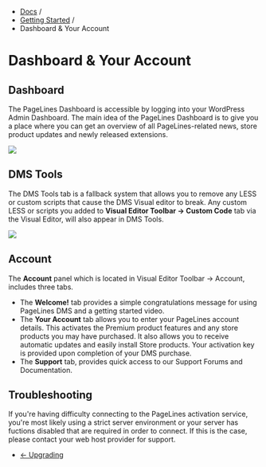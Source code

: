 <div class="row-fluid">
	<div class="span12">
		<ul class="breadcrumb">
  			<li><a href="http://docs.pagelines.com/">Docs</a> <span class="divider">/</span></li>
  			<li><a href="http://docs.pagelines.com/getting-started">Getting Started</a> <span class="divider">/</span></li>
  			<li class="active">Dashboard & Your Account</li>
		</ul>
	</div>
</div>

# Dashboard & Your Account #

## Dashboard ##

The PageLines Dashboard is accessible by logging into your WordPress Admin Dashboard. The main idea of the PageLines Dashboard is to give you a place where you can get an overview of all PageLines-related news, store product updates and newly released extensions.

![](https://raw.github.com/pagelines/Docs/master/gh-pages-template/public/img/dashboard-news.jpg)

## DMS Tools ##

The DMS Tools tab is a fallback system that allows you to remove any LESS or custom scripts that cause the DMS Visual editor to break. Any custom LESS or scripts you added to **Visual Editor Toolbar &rarr; Custom Code** tab via the Visual Editor, will also appear in DMS Tools.

![](https://raw.github.com/pagelines/Docs/master/gh-pages-template/public/img/dashboard-dmstools.gif)

## Account ##

The **Account** panel which is located in Visual Editor Toolbar &rarr; Account, includes three tabs.

<ul>
<li>The <strong>Welcome!</strong> tab provides a simple congratulations message for using PageLines DMS and a getting started video.</li>

<li>The <strong>Your Account</strong> tab allows you to enter your PageLines account details. This activates the Premium product features and any store products you may have purchased. It also allows you to receive automatic updates and easily install Store products. Your activation key is provided upon completion of your DMS purchase.</li>

<li>The <strong>Support</strong> tab, provides quick access to our Support Forums and Documentation.</li>
</ul>

## Troubleshooting ##

If you're having difficulty connecting to the PageLines activation service, you're most likely using a strict server environment or your server has fuctions disabled that are required in order to connect. If this is the case, please contact your web host provider for support.

<div class="row-fluid">
	<div class="span12">
		<ul class="pager">
			<li class="pull-left"><a href="http://docs.pagelines.com/getting-started/upgrading">&larr; Upgrading</a></li>
		</ul>
	</div>
</div>
